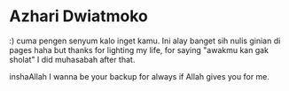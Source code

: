 # Azhari Dwiatmoko

:) cuma pengen senyum kalo inget kamu. Ini alay banget sih nulis ginian di pages haha
but thanks for lighting my life, for saying "awakmu kan gak sholat" I did muhasabah after that.

inshaAllah I wanna be your backup for always if Allah gives you for me.
